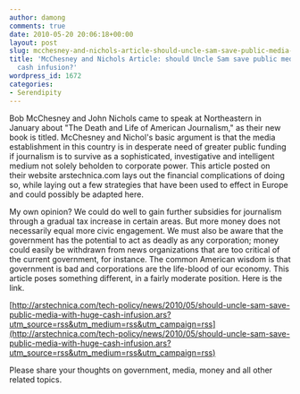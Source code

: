 ```yaml
---
author: damong
comments: true
date: 2010-05-20 20:06:18+00:00
layout: post
slug: mcchesney-and-nichols-article-should-uncle-sam-save-public-media-with-huge-cash-infusion
title: 'McChesney and Nichols Article: should Uncle Sam save public media with huge
  cash infusion?'
wordpress_id: 1672
categories:
- Serendipity
---
```


Bob McChesney and John Nichols came to speak at Northeastern in January about "The Death and Life of American Journalism," as their new book is titled. McChesney and Nichol's basic argument is that the media establishment in this country is in desperate need of greater public funding if journalism is to survive as a sophisticated, investigative and intelligent medium not solely beholden to corporate power. This article posted on their website arstechnica.com lays out the financial complications of doing so, while laying out a few strategies that have been used to effect in Europe and could possibly be adapted here.

My own opinion? We could do well to gain further subsidies for journalism through a gradual tax increase in certain areas. But more money does not necessarily equal more civic engagement. We must also be aware that the government has the potential to act as deadly as any corporation; money could easily be withdrawn from news organizations that are too critical of the current government, for instance. The common American wisdom is that government is bad and corporations are the life-blood of our economy. This article poses something different, in a fairly moderate position. Here is the link.

[http://arstechnica.com/tech-policy/news/2010/05/should-uncle-sam-save-public-media-with-huge-cash-infusion.ars?utm_source=rss&utm_medium=rss&utm_campaign=rss](http://arstechnica.com/tech-policy/news/2010/05/should-uncle-sam-save-public-media-with-huge-cash-infusion.ars?utm_source=rss&utm_medium=rss&utm_campaign=rss)

Please share your thoughts on government, media, money and all other related topics.
